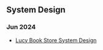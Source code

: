 ## System Design
### Jun 2024
- [Lucy Book Store System Design](https://github.com/toan207/Technology-Research-Diary/blob/main/Diary/SystemDesign/Jun2024/README.md)
